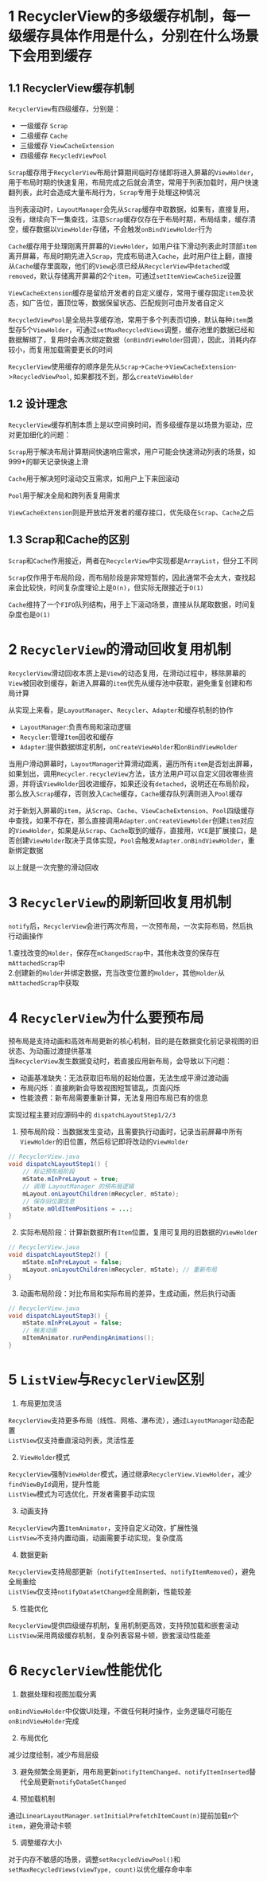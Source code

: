 # 1 RecyclerView的多级缓存机制，每一级缓存具体作用是什么，分别在什么场景下会用到缓存  

## 1.1 RecyclerView缓存机制  

`RecyclerView`有四级缓存，分别是：  

- 一级缓存 `Scrap`  
- 二级缓存 `Cache`  
- 三级缓存 `ViewCacheExtension`  
- 四级缓存 `RecycledViewPool`  

`Scrap`缓存用于`RecyclerView`布局计算期间临时存储即将进入屏幕的`ViewHolder`，用于布局时期的快速复用，布局完成之后就会清空，常用于列表加载时，用户快速翻列表，此时会造成大量布局行为，`Scrap`专用于处理这种情况  

当列表滚动时，`LayoutManager`会先从`Scrap`缓存中取数据，如果有，直接复用，没有，继续向下一集查找，注意`Scrap`缓存仅存在于布局时期，布局结束，缓存清空，缓存数据以`ViewHolder`存储，不会触发`onBindViewHolder`行为    

`Cache`缓存用于处理刚离开屏幕的`ViewHolder`，如用户往下滑动列表此时顶部`item`离开屏幕，布局时期先进入`Scrap`，完成布局进入`Cache`，此时用户往上翻，直接从`Cache`缓存里面取，他们的`View`必须已经从`RecyclerView`中`detached`或`removed`，默认存储离开屏幕的2个`item`，可通过`setItemViewCacheSize`设置      

`ViewCacheExtension`缓存是留给开发者的自定义缓存，常用于缓存固定`item`及状态，如广告位，置顶位等，数据保留状态、匹配规则可由开发者自定义  

`RecycledViewPool`是全局共享缓存池，常用于多个列表页切换，默认每种`item`类型存5个`ViewHolder`，可通过`setMaxRecycledViews`调整，缓存池里的数据已经和数据解绑了，复用时会再次绑定数据（`onBindViewHolder`回调），因此，消耗内存较小，而复用加载需要更长的时间  

`RecyclerView`使用缓存的顺序是先从`Scrap`->`Cache`->`ViewCacheExtension`->`RecycledViewPool`, 如果都找不到，那么`createViewHolder`  

## 1.2 设计理念  

`RecyclerView`缓存机制本质上是以空间换时间，而多级缓存是以场景为驱动，应对更加细化的问题：  

`Scrap`用于解决布局计算期间快速响应需求，用户可能会快速滑动列表的场景，如999+的聊天记录快速上滑  

`Cache`用于解决短时滚动交互需求，如用户上下来回滚动  

`Pool`用于解决全局和跨列表复用需求  

`ViewCacheExtension`则是开放给开发者的缓存接口，优先级在`Scrap`、`Cache`之后  

## 1.3 Scrap和Cache的区别

`Scrap`和`Cache`作用接近，两者在`RecyclerView`中实现都是`ArrayList`，但分工不同  

`Scrap`仅作用于布局阶段，而布局阶段是非常短暂的，因此通常不会太大，查找起来会比较快，时间复杂度理论上是`O(n)`，但实际无限接近于`O(1)`  

`Cache`维持了一个`FIFO`队列结构，用于上下滚动场景，直接从队尾取数据，时间复杂度也是`O(1)`  

# 2 `RecyclerView`的滑动回收复用机制  

`RecyclerView`滑动回收本质上是`View`的动态复用，在滑动过程中，移除屏幕的`View`被回收到缓存，新进入屏幕的`item`优先从缓存池中获取，避免重复创建和布局计算  

从实现上来看，是`LayoutManager`、`Recycler`、`Adapter`和缓存机制的协作  
- `LayoutManager`:负责布局和滚动逻辑  
- `Recycler`:管理`Item`回收和缓存  
- `Adapter`:提供数据绑定机制，`onCreateViewHolder`和`onBindViewHolder`  

当用户滑动屏幕时，`LayoutManager`计算滑动距离，遍历所有`item`是否划出屏幕，如果划出，调用`Recycler.recycleView`方法，该方法用户可以自定义回收哪些资源，并将该`ViewHolder`回收进缓存，如果还没有`detached`，说明还在布局阶段，那么放入`Scrap`缓存，否则放入`Cache`缓存，`Cache`缓存队列满则进入`Pool`缓存  

对于新划入屏幕的`item`，从`Scrap`、`Cache`、`ViewCacheExtension`、`Pool`四级缓存中查找，如果不存在，那么直接调用`Adapter.onCreateViewHolder`创建`item`对应的`ViewHolder`，如果是从`Scrap`、`Cache`取到的缓存，直接用，`VCE`是扩展接口，是否创建`ViewHolder`取决于具体实现，`Pool`会触发`Adapter.onBindViewHolder`，重新绑定数据  

以上就是一次完整的滑动回收  

# 3 `RecyclerView`的刷新回收复用机制  

`notify`后，`RecyclerView`会进行两次布局，一次预布局，一次实际布局，然后执行动画操作  

1.查找改变的`Holder`，保存在`mChangedScrap`中，其他未改变的保存在`mAttachedScrap`中  
2.创建新的`Holder`并绑定数据，充当改变位置的`Holder`，其他`Holder`从`mAttachedScrap`中获取  

# 4 `RecyclerView`为什么要预布局  

预布局是支持动画和高效布局更新的核心机制，目的是在数据变化前记录视图的旧状态、为动画过渡提供基准  
当`RecyclerView`发生数据变动时，若直接应用新布局，会导致以下问题：
- 动画基准缺失：无法获取旧布局的起始位置，无法生成平滑过渡动画  
- 布局闪烁：直接刷新会导致视图短暂错乱，页面闪烁  
- 性能浪费：新布局需要重新计算，无法复用旧布局已有的信息  

实现过程主要对应源码中的 `dispatchLayoutStep1/2/3`  

1. 预布局阶段：当数据发生变动，且需要执行动画时，记录当前屏幕中所有`ViewHolder`的旧位置，然后标记即将改动的`ViewHolder`  
```java
// RecyclerView.java
void dispatchLayoutStep1() {
    // 标记预布局阶段
    mState.mInPreLayout = true;
    // 调用 LayoutManager 的预布局逻辑
    mLayout.onLayoutChildren(mRecycler, mState);
    // 保存旧位置信息
    mState.mOldItemPositions = ...;
}
```

2. 实际布局阶段：计算新数据所有`Item`位置，复用可复用的旧数据的`ViewHolder`
```java
// RecyclerView.java
void dispatchLayoutStep2() {
    mState.mInPreLayout = false;
    mLayout.onLayoutChildren(mRecycler, mState); // 重新布局
}
```

3. 动画布局阶段：对比布局和实际布局的差异，生成动画，然后执行动画  
```java
// RecyclerView.java
void dispatchLayoutStep3() {
    mState.mInPreLayout = false;
    // 触发动画
    mItemAnimator.runPendingAnimations();
}
```

# 5 `ListView`与`RecyclerView`区别  

1. 布局更加灵活  

`RecyclerView`支持更多布局（线性、网格、瀑布流），通过`LayoutManager`动态配置  
`ListView`仅支持垂直滚动列表，灵活性差  

2. `ViewHolder`模式  

`RecyclerView`强制`ViewHolder`模式，通过继承`RecyclerView.ViewHolder`，减少`findViewById`调用，提升性能  
`ListView`模式为可选优化，开发者需要手动实现  

3. 动画支持  

`RecyclerView`内置`ItemAnimator`，支持自定义动效，扩展性强  
`ListView`不支持内置动画，动画需要手动实现，复杂度高  

4. 数据更新  

`RecyclerView`支持局部更新（`notifyItemInserted`、`notifyItemRemoved`），避免全局重绘  
`ListView`仅支持`notifyDataSetChanged`全局刷新，性能较差  

5. 性能优化  

`RecyclerView`提供四级缓存机制，复用机制更高效，支持预加载和嵌套滚动  
`ListView`采用两级缓存机制，复杂列表容易卡顿，嵌套滚动性能差  

# 6 `RecyclerView`性能优化  

1. 数据处理和视图加载分离  

`onBindViewHolder`中仅做UI处理，不做任何耗时操作，业务逻辑尽可能在`onBindViewHolder`完成  

2. 布局优化  

减少过度绘制，减少布局层级  

3. 避免频繁全局更新，用布局更新`notifyItemChanged`、`notifyItemInserted`替代全局更新`notifyDataSetChanged`  

4. 预加载机制  

通过`LinearLayoutManager.setInitialPrefetchItemCount(n)`提前加载`n`个 `item`，避免滑动卡顿

5. 调整缓存大小  

对于内存不敏感的场景，调整`setRecycledViewPool()`和`setMaxRecycledViews(viewType, count)`以优化缓存命中率

